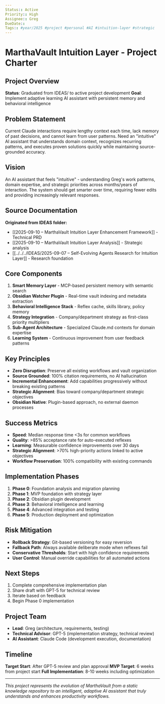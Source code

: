 ```yaml
---
Status:: Active
Priority:: High
Assignee:: Greg
DueDate:: 
Tags:: #year/2025 #project #personal #AI #intuition-layer #strategic
---
```


# MarthaVault Intuition Layer - Project Charter

## Project Overview
**Status**: Graduated from IDEAS/ to active project development
**Goal**: Implement adaptive learning AI assistant with persistent memory and behavioral intelligence

## Problem Statement
Current Claude interactions require lengthy context each time, lack memory of past decisions, and cannot learn from user patterns. Need an "intuitive" AI assistant that understands domain context, recognizes recurring patterns, and executes proven solutions quickly while maintaining source-grounded accuracy.

## Vision
An AI assistant that feels "intuitive" - understanding Greg's work patterns, domain expertise, and strategic priorities across months/years of interaction. The system should get smarter over time, requiring fewer edits and providing increasingly relevant responses.

## Source Documentation
**Originated from IDEAS folder:**
- [[2025-09-10 – MarthaVault Intuition Layer Enhancement Framework]] - Technical PRD
- [[2025-09-10 – MarthaVault Intuition Layer Analysis]] - Strategic analysis  
- [[../../../IDEAS/2025-09-07 – Self-Evolving Agents Research for Intuition Layer]] - Research foundation

## Core Components
1. **Smart Memory Layer** - MCP-based persistent memory with semantic search
2. **Obsidian Watcher Plugin** - Real-time vault indexing and metadata extraction
3. **Behavioral Intelligence Stack** - Reflex cache, skills library, policy memory
4. **Strategy Integration** - Company/department strategy as first-class priority multipliers
5. **Sub-Agent Architecture** - Specialized Claude.md contexts for domain expertise
6. **Learning System** - Continuous improvement from user feedback patterns

## Key Principles
- **Zero Disruption**: Preserve all existing workflows and vault organization
- **Source Grounded**: 100% citation requirements, no AI hallucination
- **Incremental Enhancement**: Add capabilities progressively without breaking existing patterns
- **Strategic Alignment**: Bias toward company/department strategic objectives
- **Obsidian Native**: Plugin-based approach, no external daemon processes

## Success Metrics
- **Speed**: Median response time <3s for common workflows
- **Quality**: >85% acceptance rate for auto-executed reflexes
- **Learning**: Measurable confidence improvements over 30 days
- **Strategic Alignment**: >70% high-priority actions linked to active objectives
- **Workflow Preservation**: 100% compatibility with existing commands

## Implementation Phases
1. **Phase 0**: Foundation analysis and migration planning
2. **Phase 1**: MVP foundation with strategy layer
3. **Phase 2**: Obsidian plugin development  
4. **Phase 3**: Behavioral intelligence and learning
5. **Phase 4**: Advanced integration and testing
6. **Phase 5**: Production deployment and optimization

## Risk Mitigation
- **Rollback Strategy**: Git-based versioning for easy reversion
- **Fallback Path**: Always available deliberate mode when reflexes fail
- **Conservative Thresholds**: Start with high confidence requirements
- **User Control**: Manual override capabilities for all automated actions

## Next Steps
1. Complete comprehensive implementation plan
2. Share draft with GPT-5 for technical review
3. Iterate based on feedback
4. Begin Phase 0 implementation

## Project Team
- **Lead**: Greg (architecture, requirements, testing)
- **Technical Advisor**: GPT-5 (implementation strategy, technical review)
- **AI Assistant**: Claude Code (development execution, documentation)

## Timeline
**Target Start**: After GPT-5 review and plan approval
**MVP Target**: 6 weeks from project start
**Full Implementation**: 8-10 weeks including optimization

---

*This project represents the evolution of MarthaVault from a static knowledge repository to an intelligent, adaptive AI assistant that truly understands and enhances productivity workflows.*